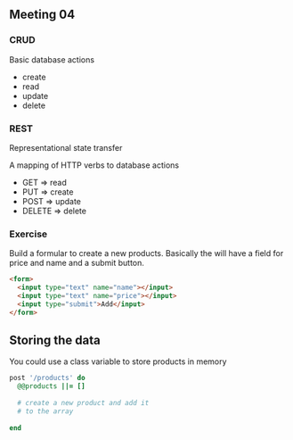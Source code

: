 ## Meeting 04


### CRUD

Basic database actions

* create
* read
* update
* delete

### REST

Representational state transfer 

A mapping of HTTP verbs to database actions

* GET =>  read
* PUT => create
* POST => update
* DELETE => delete

### Exercise

Build a formular to create a new products.
Basically the will have a field for price and name
and a submit button.

```html
<form>
  <input type="text" name="name"></input>
  <input type="text" name="price"></input>
  <input type="submit">Add</input>
</form>
```

Storing the data
----------------

You could use a class variable to store products in memory

```ruby
post '/products' do
  @@products ||= []
  
  # create a new product and add it
  # to the array
  
end
```
